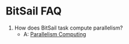# BitSail FAQ

 1. How does BitSail task compute parallelism?
    - A: [Parallelism Computing](docs/faq/parallelism.md)